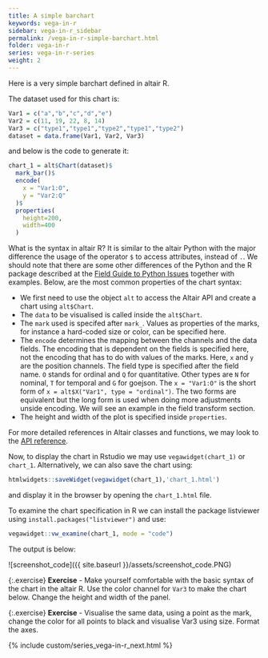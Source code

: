 ```yaml
---
title: A simple barchart
keywords: vega-in-r
sidebar: vega-in-r_sidebar
permalink: /vega-in-r-simple-barchart.html
folder: vega-in-r
series: vega-in-r-series
weight: 2
---
```

Here is a very simple barchart defined in altair R.

<div id="vis1"></div>
<script type="text/javascript">
    var yourVlSpec = {
  "$schema": "https://vega.github.io/schema/vega-lite/v4.0.0.json",
  "config": {
    "view": {
      "continuousHeight": 300,
      "continuousWidth": 400
    }
  },
  "data": {
    "name": "data-c15a74353a288269433adfdc7c0ad142"
  },
  "datasets": {
    "data-c15a74353a288269433adfdc7c0ad142": [
      {
        "Var1": "a",
        "Var2": 11,
        "Var3": "type1"
      },
      {
        "Var1": "b",
        "Var2": 19,
        "Var3": "type1"
      },
      {
        "Var1": "c",
        "Var2": 22,
        "Var3": "type2"
      },
      {
        "Var1": "d",
        "Var2": 8,
        "Var3": "type1"
      },
      {
        "Var1": "e",
        "Var2": 14,
        "Var3": "type2"
      }
    ]
  },
  "encoding": {
    "x": {
      "field": "Var1",
      "type": "ordinal"
    },
    "y": {
      "field": "Var2",
      "type": "quantitative"
    }
  },
  "height": 200,
  "mark": "bar",
  "width": 400
};
  vegaEmbed('#vis1', yourVlSpec);
</script>

The dataset used for this chart is:

```R
Var1 = c("a","b","c","d","e") 
Var2 = c(11, 19, 22, 8, 14)
Var3 = c("type1","type1","type2","type1","type2")
dataset = data.frame(Var1, Var2, Var3)
```

and below is the code to generate it:


```R
chart_1 = alt$Chart(dataset)$
  mark_bar()$
  encode(
    x = "Var1:O",
    y = "Var2:Q"
  )$
  properties(
    height=200,
    width=400
  )
```

What is the syntax in altair R? It is similar to the altair Python with the major difference the usage of the operator `$` to access attributes, instead of `.`. We should note that there are some other differences of the Python and the R package described at the [Field Guide to Python Issues](https://vegawidget.github.io/altair/articles/field-guide-python.html) together with examples. Below, are the most common properties of the chart syntax:
- We first need to use the object `alt` to access the Altair API and create a chart using `alt$Chart`.
- The `data` to be visualised is called inside the `alt$Chart`.
- The `mark` used is specifed after `mark_`. Values as properties of the marks, for instance a hard-coded size or color, can be specified here.
- The `encode` determines the mapping between the channels and the data fields. The encoding that is dependent on the fields is specified here, not the encoding that has to do with values of the marks. Here, `x` and `y` are the position channels. The field type is specified after the field name. `O` stands for ordinal and `Q` for quantitative. Other types are `N` for nominal, `T` for temporal and `G` for goejson. The `x = "Var1:O"` is the short form of `x = alt$X("Var1", type = "ordinal")`. The two forms are equivalent but the long form is used when doing more adjustments unside encoding. We will see an example in the field transform section.
- The height and width of the plot is specified inside `properties`.

For more detailed references in Altair classes and functions, we may look to the [API reference](https://altair-viz.github.io/user_guide/API.html).

Now, to display the chart in Rstudio we may use `vegawidget(chart_1)` or `chart_1`. Alternatively, we can also save the chart using:
```R
htmlwidgets::saveWidget(vegawidget(chart_1),'chart_1.html')
```
and display it in the browser by opening the `chart_1.html` file.

To examine the chart specification in R we can install the package listviewer using `install.packages("listviewer")` and use:
```R
vegawidget::vw_examine(chart_1, mode = "code")
```
The output is below:

![screenshot_code]({{ site.baseurl }}/assets/screenshot_code.PNG)


{:.exercise}
**Exercise** - Make yourself comfortable with the basic syntax of the chart in the altair R. Use the color channel for `Var3` to make the chart below. Change the height and width of the panel.


<div id="vis2"></div>
<script type="text/javascript">
    var yourVlSpec = {
  "$schema": "https://vega.github.io/schema/vega-lite/v4.0.0.json",
  "config": {
    "view": {
      "continuousHeight": 300,
      "continuousWidth": 400
    }
  },
  "data": {
    "name": "data-c15a74353a288269433adfdc7c0ad142"
  },
  "datasets": {
    "data-c15a74353a288269433adfdc7c0ad142": [
      {
        "Var1": "a",
        "Var2": 11,
        "Var3": "type1"
      },
      {
        "Var1": "b",
        "Var2": 19,
        "Var3": "type1"
      },
      {
        "Var1": "c",
        "Var2": 22,
        "Var3": "type2"
      },
      {
        "Var1": "d",
        "Var2": 8,
        "Var3": "type1"
      },
      {
        "Var1": "e",
        "Var2": 14,
        "Var3": "type2"
      }
    ]
  },
  "encoding": {
    "color": {
      "field": "Var3",
      "type": "nominal"
    },
    "x": {
      "field": "Var1",
      "type": "ordinal"
    },
    "y": {
      "field": "Var2",
      "type": "quantitative"
    }
  },
  "height": 300,
  "mark": "bar",
  "width": 500
};
  vegaEmbed('#vis2', yourVlSpec);
</script>


{:.exercise}
**Exercise** - Visualise the same data, using a point as the mark, change the color for all points to black and visualise Var3 using size. Format the axes.



{% include custom/series_vega-in-r_next.html %}
